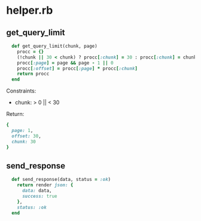 # helper.rb

## get_query_limit

```ruby
  def get_query_limit(chunk, page)
    procc = {}
    (!chunk || 30 < chunk) ? procc[:chunk] = 30 : procc[:chunk] = chunk
    procc[:page] = page && page - 1 || 0
    procc[:offset] = procc[:page] * procc[:chunk]
    return procc
  end
```

Constraints:

- chunk: > 0 || < 30

Return:

```ruby
{
  page: 1,
  offset: 30,
  chunk: 30
}
```

## send_response

```ruby
  def send_response(data, status = :ok)
    return render json: {
      data: data,
      success: true
    },
    status: :ok
  end
```
